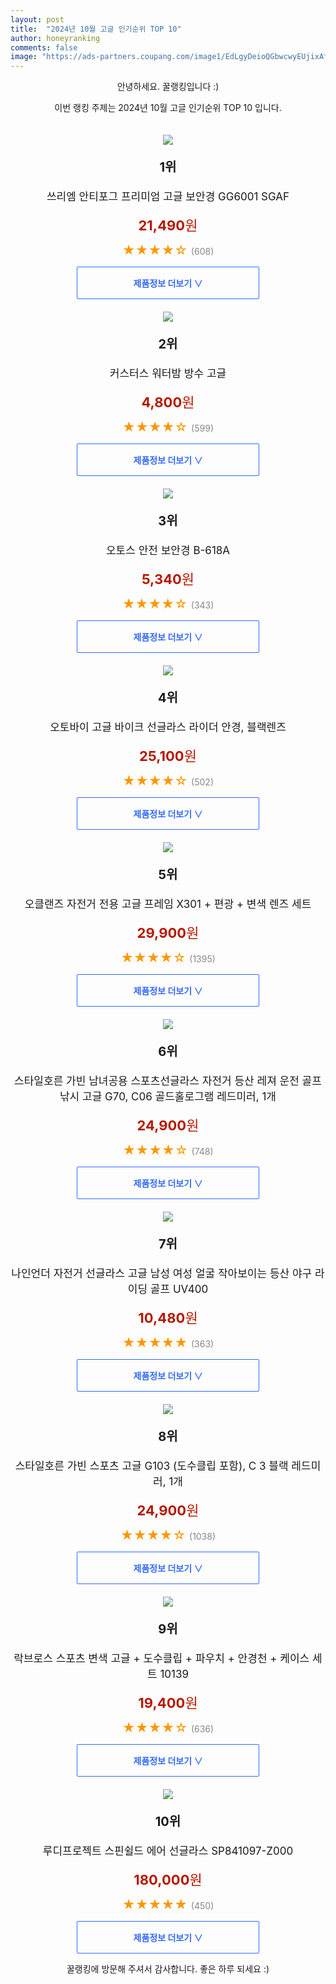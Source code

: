 ```yaml
---
layout: post
title:  "2024년 10월 고글 인기순위 TOP 10"
author: honeyranking
comments: false
image: "https://ads-partners.coupang.com/image1/EdLgyDeioQGbwcwyEUjixAf1HMCMyJ14EgdvAKNaeB2KhILUmv8dlTpDG06XbAgpJpYGZrwF-cc9YfUSNdpovT9E-oiIPSOGVJzQP9noutIN4XdWo0eq-nRzCTehTJARg3WbUZKIXdGOU5oMugG7eIx9DF9HR2BCl_LpTjnKWz2OPKqXWizKcP8hsvxZr2Fj1WDvBf-egTcAz60d-El_8XqkTZdsolhUiGe1WQ-7M_vhU760on_Vf-wTvd48yFgL17wuGGqfiAowaLr6gZedeSkUyZyXLtupyg=="
---
```

<p style="text-align: center;">안녕하세요. 꿀랭킹입니다 :)</p>
<p style="text-align: center;">이번 랭킹 주제는 2024년 10월 고글 인기순위 TOP 10 입니다.</p><center><img src="https://ads-partners.coupang.com/image1/EdLgyDeioQGbwcwyEUjixAf1HMCMyJ14EgdvAKNaeB2KhILUmv8dlTpDG06XbAgpJpYGZrwF-cc9YfUSNdpovT9E-oiIPSOGVJzQP9noutIN4XdWo0eq-nRzCTehTJARg3WbUZKIXdGOU5oMugG7eIx9DF9HR2BCl_LpTjnKWz2OPKqXWizKcP8hsvxZr2Fj1WDvBf-egTcAz60d-El_8XqkTZdsolhUiGe1WQ-7M_vhU760on_Vf-wTvd48yFgL17wuGGqfiAowaLr6gZedeSkUyZyXLtupyg==" style="margin-top:20px" /></center><p style="text-align: center; font-size: 20px"><b>1위</b></p><p style="text-align: center; font-size: 17px">쓰리엠 안티포그 프리미엄 고글 보안경 GG6001 SGAF</p><p style="text-align: center;"><span style="color: #b61800; font-size: 22px;"><b>21,490</b>원</span></p><p style="text-align: center;"><span style="color: #ff9600; font-size: 20px;">★★★★☆ </span><span style="color: #878787;">(608)</span></p><center><a href="https://link.coupang.com/re/AFFSDP?lptag=AF3899140&subid=honeyrank&pageKey=7396116757&itemId=19132680723&vendorItemId=86692275137&traceid=V0-153-ca83b7d6bf67ba99&requestid=20241020010001079267827423&token=31850C%7CMIXED"><div style="font-size: 14px; display: inline-block; padding: 15px 90px; color: #346aff; border-radius: 2px; border: 1px solid #346aff; cursor: pointer;"><b>제품정보 더보기 &or;</b></div></a></center><center><img src="https://ads-partners.coupang.com/image1/Rs-7bmFWLEdQqDL8RgCNW9CHqhCT6nHOJV6BIca-lBVJ99rqsBa1axwkHoCetKXWbTQCh83crbHjQLwGMNNjPamjDPVRR6ke3DKuWMph5zu_jdU-2TGYyAMP6kCa4vFPLR13Z0vtW6Puryrj5-rXT1FqW8PJ3KiMHKO7AB22Ei-_C0nPOQkzIymvmCisDa2RZkuArsc7iD6XWgcuBZtmIPY-CLSVaW_yWAjSfnfTrciJL5tBqf5hK9lIq_PZdbJ0wCTD976Hs7A-p0aEdMYCW7JsGyLPec5r5K32sDrZ2E-nKnIAgaQagQc=" style="margin-top:20px" /></center><p style="text-align: center; font-size: 20px"><b>2위</b></p><p style="text-align: center; font-size: 17px">커스터스 워터밤 방수 고글</p><p style="text-align: center;"><span style="color: #b61800; font-size: 22px;"><b>4,800</b>원</span></p><p style="text-align: center;"><span style="color: #ff9600; font-size: 20px;">★★★★☆ </span><span style="color: #878787;">(599)</span></p><center><a href="https://link.coupang.com/re/AFFSDP?lptag=AF3899140&subid=honeyrank&pageKey=8161882860&itemId=23271694252&vendorItemId=88700387227&traceid=V0-153-3924f232a2922d4d&requestid=20241020010001079267827423&token=31850C%7CMIXED"><div style="font-size: 14px; display: inline-block; padding: 15px 90px; color: #346aff; border-radius: 2px; border: 1px solid #346aff; cursor: pointer;"><b>제품정보 더보기 &or;</b></div></a></center><center><img src="https://ads-partners.coupang.com/image1/V8Qq7YafpsOmwTvkV2P66OI8LVtofNo_Z-qHPA-Eb7_ONk8jNPpHw363BlXiobnvjz4AGwlXWDX6GPWfv3f9qiHMeJMQu7qgULIUvdTjg2j0x89LRybfhlqhwv3tVCkWuEvP7J2uhVbnLiHvDwDyLetOC1zowSIheXBHjNFmSg5trerwgKgSb3ndSPfLAQdHKf1m_6QGMYZORQ3fzQqCkQCiCLdRA8o7Wt5qym9iCrEbbI70G1ZCaEYALzrYZkC6mYN4EF4-NbSh2C5a6J_j3mQ=" style="margin-top:20px" /></center><p style="text-align: center; font-size: 20px"><b>3위</b></p><p style="text-align: center; font-size: 17px">오토스 안전 보안경 B-618A</p><p style="text-align: center;"><span style="color: #b61800; font-size: 22px;"><b>5,340</b>원</span></p><p style="text-align: center;"><span style="color: #ff9600; font-size: 20px;">★★★★☆ </span><span style="color: #878787;">(343)</span></p><center><a href="https://link.coupang.com/re/AFFSDP?lptag=AF3899140&subid=honeyrank&pageKey=4342471469&itemId=5084271387&vendorItemId=72393908510&traceid=V0-153-83d5f6a52cc7cea0&requestid=20241020010001079267827423&token=31850C%7CMIXED"><div style="font-size: 14px; display: inline-block; padding: 15px 90px; color: #346aff; border-radius: 2px; border: 1px solid #346aff; cursor: pointer;"><b>제품정보 더보기 &or;</b></div></a></center><center><img src="https://ads-partners.coupang.com/image1/fwDExGkdU9ZXScq5f_zFfPlgPAMEzhEwGDoWlB4vskMeMJ3Keqs6iBj7qpAtQVAV7rifS2w2I_EQtdSNgW0NWlnQ_iWCcpgdtBsrW677M-NclgX3O1zPOBD83G_wKvPddQb2yx8pQ0UhUbEzrA7yJaTox_206OE-RmryFUWKNwve5sDZR9e93ma6NcTMajWPXfnF5pf9jSgWFr87Qmye84Zck47xNJXJ7HSVZI5SZZSVH1nM_J8DxANLsR9KuaSN0yDZjZlba3DLgKRjlvtxKJSdfhV3btPQNOYYFqqwRuGOrAM86UN98YSUmYTXeA==" style="margin-top:20px" /></center><p style="text-align: center; font-size: 20px"><b>4위</b></p><p style="text-align: center; font-size: 17px">오토바이 고글 바이크 선글라스 라이더 안경, 블랙렌즈</p><p style="text-align: center;"><span style="color: #b61800; font-size: 22px;"><b>25,100</b>원</span></p><p style="text-align: center;"><span style="color: #ff9600; font-size: 20px;">★★★★☆ </span><span style="color: #878787;">(502)</span></p><center><a href="https://link.coupang.com/re/AFFSDP?lptag=AF3899140&subid=honeyrank&pageKey=7377842159&itemId=19046108789&vendorItemId=86169459683&traceid=V0-153-4a092842649337db&clickBeacon=3261ef10-8e33-11ef-b518-418c4d6a1525%7E3&requestid=20241020010001079267827423&token=31850C%7CMIXED"><div style="font-size: 14px; display: inline-block; padding: 15px 90px; color: #346aff; border-radius: 2px; border: 1px solid #346aff; cursor: pointer;"><b>제품정보 더보기 &or;</b></div></a></center><center><img src="https://ads-partners.coupang.com/image1/k8eLMtd8aZAX7Ya-k09-B-suvhx_oH4gesKY4ozOOCJhj_kcGTdEawT7ybgOB2J2MTktPEwBuawSIGcIi4X0tVyRTZw3vS6eaFjzDvXyCZcRXaBumjZLx7o0ZCrqvt3PidviWtgNJ6KejJav5cbGP0og0BF7u9dRDc6yJdIQYcRpGK25uMgHKTLbfhrdcuj4CQdBEArTehzrm_DTGcCLZNriYeYgCV-vzR5mfG7yEqHPAHEgHhXYRopT45GWiw-9sv1PAqde3CALQFkhuH0BYvc=" style="margin-top:20px" /></center><p style="text-align: center; font-size: 20px"><b>5위</b></p><p style="text-align: center; font-size: 17px">오클랜즈 자전거 전용 고글 프레임 X301 + 편광 + 변색 렌즈 세트</p><p style="text-align: center;"><span style="color: #b61800; font-size: 22px;"><b>29,900</b>원</span></p><p style="text-align: center;"><span style="color: #ff9600; font-size: 20px;">★★★★☆ </span><span style="color: #878787;">(1395)</span></p><center><a href="https://link.coupang.com/re/AFFSDP?lptag=AF3899140&subid=honeyrank&pageKey=6484444685&itemId=14208953169&vendorItemId=81454428763&traceid=V0-153-0ad38e34c2ae1d01&requestid=20241020010001079267827423&token=31850C%7CMIXED"><div style="font-size: 14px; display: inline-block; padding: 15px 90px; color: #346aff; border-radius: 2px; border: 1px solid #346aff; cursor: pointer;"><b>제품정보 더보기 &or;</b></div></a></center><center><img src="https://ads-partners.coupang.com/image1/z-_icQtKzFRwDN3tz_BarCS6MbVhmseCVTXMz6VTWYAFLBgqEXofJl4v9DbMngSdIoqCFp7S2OcmZTFD1C4jgJbgXsE8HcrbTxEt49GDzcBvWL_luRRrn3huwKhX-cBUky3osbDgSrzIXcL686bsJ-xw72IbPMyKZMJCyAnA0gX9wzWJAZuI-7NzQ7Xho977cVWF2AImXpNGnZBGGFcNKt6QPEnX8mQenLVeWuRYNZ6k9NwDBB1y_1E2Ytnc9cT9DqmgonveWcTnKEMYJFMsIOSNTyFjBL8bLOgdreW1T9UvbEKg4vWOm3hJsjZGVA==" style="margin-top:20px" /></center><p style="text-align: center; font-size: 20px"><b>6위</b></p><p style="text-align: center; font-size: 17px">스타일호른 가빈 남녀공용 스포츠선글라스 자전거 등산 레져 운전 골프 낚시 고글 G70, C06 골드홀로그램 레드미러, 1개</p><p style="text-align: center;"><span style="color: #b61800; font-size: 22px;"><b>24,900</b>원</span></p><p style="text-align: center;"><span style="color: #ff9600; font-size: 20px;">★★★★☆ </span><span style="color: #878787;">(748)</span></p><center><a href="https://link.coupang.com/re/AFFSDP?lptag=AF3899140&subid=honeyrank&pageKey=6326267582&itemId=13223514654&vendorItemId=80720346923&traceid=V0-153-962888e4c93075fb&clickBeacon=3261ef10-8e33-11ef-bfc2-efd235c1b0d4%7E3&requestid=20241020010001079267827423&token=31850C%7CMIXED"><div style="font-size: 14px; display: inline-block; padding: 15px 90px; color: #346aff; border-radius: 2px; border: 1px solid #346aff; cursor: pointer;"><b>제품정보 더보기 &or;</b></div></a></center><center><img src="https://ads-partners.coupang.com/image1/HHbx6FHEc9EmDVltHGTdlHvHoX0Q1A_NKNdf3JtIJvi67t4N4lw-gJ4QZMSmjDQYdcrfvboQSVAaqJ64Xjl6WOdkMvuiCWoWYCYfXLyripLEPyBTKAD8znwWkNHWCwAU83nNbpb9PvX0xA4WT0sI4alqU1ZnnL8zOaRPmsAkHR-vhwBE3kZu0G_06BrYri0MN8oqKvTmsrvU2tx3RkCF3MG0YlRZNfNq50mtSC95mVZNuCcvRoRw6tcZo-UHCcXkQVXjwWEGApYOpoMVdld0h_O_DD7DYQZACiDHqLX7BGI56p_z5YIiTDD9" style="margin-top:20px" /></center><p style="text-align: center; font-size: 20px"><b>7위</b></p><p style="text-align: center; font-size: 17px">나인언더 자전거 선글라스 고글 남성 여성 얼굴 작아보이는 등산 야구 라이딩 골프 UV400</p><p style="text-align: center;"><span style="color: #b61800; font-size: 22px;"><b>10,480</b>원</span></p><p style="text-align: center;"><span style="color: #ff9600; font-size: 20px;">★★★★★ </span><span style="color: #878787;">(363)</span></p><center><a href="https://link.coupang.com/re/AFFSDP?lptag=AF3899140&subid=honeyrank&pageKey=8064661035&itemId=22676764008&vendorItemId=91198213992&traceid=V0-153-b310db9cf9cc8df5&requestid=20241020010001079267827423&token=31850C%7CMIXED"><div style="font-size: 14px; display: inline-block; padding: 15px 90px; color: #346aff; border-radius: 2px; border: 1px solid #346aff; cursor: pointer;"><b>제품정보 더보기 &or;</b></div></a></center><center><img src="https://ads-partners.coupang.com/image1/gL4ojrdn_-HEe9f7gNSyP-VLuwxfnZFvRV0zPhLnBOtxtHoyz39h-TNsZNiv9fJskfjz_20TQEbzx8QJKh3V1rE27VI88OB4a4iCop5wcH5dHp1Aqz0BW9govk7ggiafLsrWtPYSVkAEVMhcIP6RZghjkjIKvlV6uyaLNFC6oFvF3G462CwTlULNGunkDijwiNpLCIEP2p1MWQrPvEFmTfcwEM2OuzGcB5YrFoFbkVUOPaQ1n-LXSzS6teHPwxiHjQoQSmn1Xn2YB8PzMyYtshIPMWC-YMZCII7YKSp86Ks2jm-oGFx7X2FmBAqYtLo=" style="margin-top:20px" /></center><p style="text-align: center; font-size: 20px"><b>8위</b></p><p style="text-align: center; font-size: 17px">스타일호른 가빈 스포츠 고글 G103 (도수클립 포함), C 3 블랙 레드미러, 1개</p><p style="text-align: center;"><span style="color: #b61800; font-size: 22px;"><b>24,900</b>원</span></p><p style="text-align: center;"><span style="color: #ff9600; font-size: 20px;">★★★★☆ </span><span style="color: #878787;">(1038)</span></p><center><a href="https://link.coupang.com/re/AFFSDP?lptag=AF3899140&subid=honeyrank&pageKey=7908240954&itemId=21693429932&vendorItemId=88899144321&traceid=V0-153-4e2d8283bc575d3b&clickBeacon=3261ef10-8e33-11ef-8e9c-9f4d87649b23%7E3&requestid=20241020010001079267827423&token=31850C%7CMIXED"><div style="font-size: 14px; display: inline-block; padding: 15px 90px; color: #346aff; border-radius: 2px; border: 1px solid #346aff; cursor: pointer;"><b>제품정보 더보기 &or;</b></div></a></center><center><img src="https://ads-partners.coupang.com/image1/YB3vdwwmJpozRuXXYGXcRN1Sd_doxIMMijABgHqpeR_9KfuQsldJsnVil9ASwNiswspW8Y7qYVuyF34u4JIeYmDZNTb9I8AM2nn4qk1kXU0vyWBaUj-NtX0LClLHjZ0JzkbY-PNS8GQAOcaIF605hZ-j4YHjvIZqlC4fe4hqh7MuF-XgIlVPa9HyFbyMw6cc5ULhrH0I5WXuPZ1ZaFuoDYrhBYNpjCl4X3GF9hwf5jwZevrPndFtHWOEslIPvMMrQmdm5pgdQW4iG3TXzig0RcGx" style="margin-top:20px" /></center><p style="text-align: center; font-size: 20px"><b>9위</b></p><p style="text-align: center; font-size: 17px">락브로스 스포츠 변색 고글 + 도수클립 + 파우치 + 안경천 + 케이스 세트 10139</p><p style="text-align: center;"><span style="color: #b61800; font-size: 22px;"><b>19,400</b>원</span></p><p style="text-align: center;"><span style="color: #ff9600; font-size: 20px;">★★★★☆ </span><span style="color: #878787;">(636)</span></p><center><a href="https://link.coupang.com/re/AFFSDP?lptag=AF3899140&subid=honeyrank&pageKey=7196770248&itemId=18181744315&vendorItemId=85330747358&traceid=V0-153-9ae617974d1d6692&requestid=20241020010001079267827423&token=31850C%7CMIXED"><div style="font-size: 14px; display: inline-block; padding: 15px 90px; color: #346aff; border-radius: 2px; border: 1px solid #346aff; cursor: pointer;"><b>제품정보 더보기 &or;</b></div></a></center><center><img src="https://ads-partners.coupang.com/image1/aWLHXg7ukTMpUJ_haQ81Jr7kUHeqqx8pWHmi8lkLeFbyeBs0rWXi2Qp4b7OVc9r0bJ-dcFm2b_wlzFHqECRDUGGPy8uzKrLPf_N-0JIljci8b0kqbHJWvcj1mafaLG2Tg7L1OapfFunOcMjPVBAQCGThuq-YWawsHEdGROeGSYZehmQ1U4abue0wau4lFskYzDuFwCZM2U1JQJTbd0W5p_mZAPHg8QAKUa8WZ5uxl0v6uny8IbbH48GJTvg_ykvjbtkJT8Wx-AtRvlWr-g_aKDPzrCVgJawCjdVNUpQr" style="margin-top:20px" /></center><p style="text-align: center; font-size: 20px"><b>10위</b></p><p style="text-align: center; font-size: 17px">루디프로젝트 스핀쉴드 에어 선글라스 SP841097-Z000</p><p style="text-align: center;"><span style="color: #b61800; font-size: 22px;"><b>180,000</b>원</span></p><p style="text-align: center;"><span style="color: #ff9600; font-size: 20px;">★★★★★ </span><span style="color: #878787;">(450)</span></p><center><a href="https://link.coupang.com/re/AFFSDP?lptag=AF3899140&subid=honeyrank&pageKey=7033001914&itemId=17362944740&vendorItemId=84532882559&traceid=V0-153-775333a6974ddac4&clickBeacon=3261ef10-8e33-11ef-ad94-c61b05e9c433%7E3&requestid=20241020010001079267827423&token=31850C%7CMIXED"><div style="font-size: 14px; display: inline-block; padding: 15px 90px; color: #346aff; border-radius: 2px; border: 1px solid #346aff; cursor: pointer;"><b>제품정보 더보기 &or;</b></div></a></center><p style="text-align: center;">꿀랭킹에 방문해 주셔서 감사합니다. 좋은 하루 되세요 :)</p>